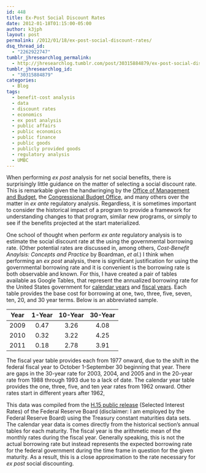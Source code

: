 ```yaml
---
id: 448
title: Ex-Post Social Discount Rates
date: 2012-01-18T01:15:00-05:00
author: k3jph
layout: post
permalink: /2012/01/18/ex-post-social-discount-rates/
dsq_thread_id:
  - "2262922747"
tumblr_jhresearchlog_permalink:
  - http://jhresearchlog.tumblr.com/post/30315884879/ex-post-social-discount-rates
tumblr_jhresearchlog_id:
  - "30315884879"
categories:
  - Blog
tags:
  - benefit-cost analysis
  - data
  - discount rates
  - economics
  - ex post analysis
  - public affairs
  - public economics
  - public finance
  - public goods
  - publicly provided goods
  - regulatory analysis
  - UMBC
---
```

When performing _ex post_ analysis for net social benefits, there is surprisingly little guidance on the matter of selecting a social discount rate. This is remarkable given the handwringing by the [Office of Management and Budget](http://www.whitehouse.gov/omb/circulars_a094), the [Congressional Budget Office](http://www.whitehouse.gov/omb/circulars_a094), and many others over the matter in _ex ante_ regulatory analysis. Regardless, it is sometimes important to consider the historical impact of a program to provide a framework for understanding changes to that program, similar new programs, or simply to see if the benefits projected at the start materialized.

One school of thought when perform _ex ante_ regulatory analysis is to estimate the social discount rate at the using the governmental borrowing rate. (Other potential rates are discussed in, among others, _Cost-Benefit Anaylsis: Concepts and Practice_ by Boardman, _et al._) I think when performing an _ex post_ analysis, there is significant justification for using the governmental borrowing rate and it is convenient is the borrowing rate is both observable and known. For this, I have created a pair of tables available as Google Tables, that represent the annualized borrowing rate for the United States government for [calendar years](https://www.google.com/fusiontables/DataSource?snapid=S3644484E4I) and [fiscal years](https://www.google.com/fusiontables/DataSource?snapid=S364450eknD). Each table provides the base cost for borrowing at one, two, three, five, seven, ten, 20, and 30 year terms. Below is an abbreviated sample.

| Year 	| 1-Year 	| 10-Year 	| 30-Year 	|
|:----:	|:------:	|:-------:	|:-------:	|
| 2009 	|  0.47  	|   3.26  	|   4.08  	|
| 2010 	|  0.32  	|   3.22  	|   4.25  	|
| 2011 	|  0.18  	|   2.78  	|   3.91  	|

The fiscal year table provides each from 1977 onward, due to the shift in the federal fiscal year to October 1-September 30 beginning that year. There are gaps in the 30-year rate for 2003, 2004, and 2005 and in the 20-year rate from 1988 through 1993 due to a lack of date. The calendar year table provides the one, three, five, and ten year rates from 1962 onward. Other rates start in different years after 1962,

This data was compiled from the [H.15 public release](http://www.federalreserve.gov/releases/h15/) (Selected Interest Rates) of the Federal Reserve Board (disclaimer: I am employed by the Federal Reserve Board) using the Treasury constant maturities data sets. The calendar year data is comes directly from the historical section’s annual tables for each maturity. The fiscal year is the arithmetic mean of the monthly rates during the fiscal year. Generally speaking, this is not the actual borrowing rate but instead represents the expected borrowing rate for the federal government during the time frame in question for the given maturity. As a result, this is a close approximation to the rate necessary for _ex post_ social discounting.
